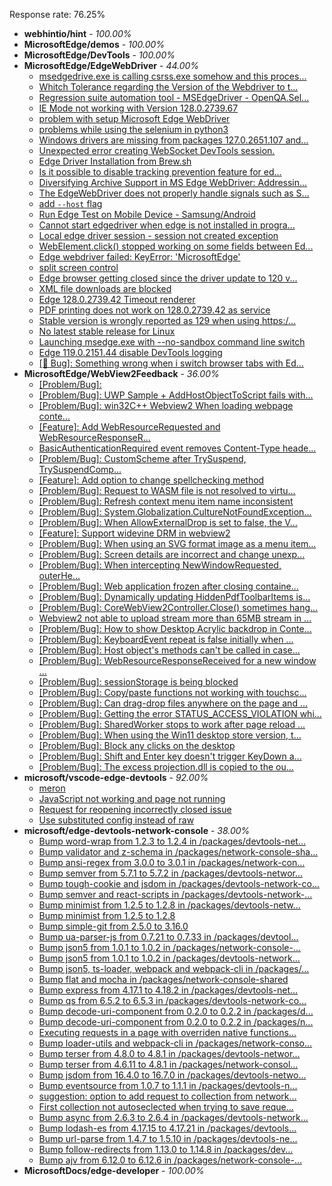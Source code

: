 Response rate: 76.25%

* **webhintio/hint** - _100.00%_
* **MicrosoftEdge/demos** - _100.00%_
* **MicrosoftEdge/DevTools** - _100.00%_
* **MicrosoftEdge/EdgeWebDriver** - _44.00%_
  * [msedgedrive.exe is calling csrss.exe somehow and this proces...](https://github.com/MicrosoftEdge/EdgeWebDriver/issues/172)
  * [Whitch Tolerance regarding the Version of the Webdriver to t...](https://github.com/MicrosoftEdge/EdgeWebDriver/issues/171)
  * [Regression suite automation tool - MSEdgeDriver - OpenQA.Sel...](https://github.com/MicrosoftEdge/EdgeWebDriver/issues/170)
  * [IE Mode not working with Version 128.0.2739.67](https://github.com/MicrosoftEdge/EdgeWebDriver/issues/169)
  * [problem with setup Microsoft Edge WebDriver ](https://github.com/MicrosoftEdge/EdgeWebDriver/issues/168)
  * [problems while using the selenium in python3](https://github.com/MicrosoftEdge/EdgeWebDriver/issues/167)
  * [Windows drivers are missing from packages 127.0.2651.107 and...](https://github.com/MicrosoftEdge/EdgeWebDriver/issues/166)
  * [Unexpected error creating WebSocket DevTools session.](https://github.com/MicrosoftEdge/EdgeWebDriver/issues/163)
  * [Edge Driver Installation from Brew.sh](https://github.com/MicrosoftEdge/EdgeWebDriver/issues/157)
  * [Is it possible to disable tracking prevention feature for ed...](https://github.com/MicrosoftEdge/EdgeWebDriver/issues/154)
  * [Diversifying Archive Support in MS Edge WebDriver: Addressin...](https://github.com/MicrosoftEdge/EdgeWebDriver/issues/153)
  * [The EdgeWebDriver does not properly handle signals such as S...](https://github.com/MicrosoftEdge/EdgeWebDriver/issues/152)
  * [add `--host` flag](https://github.com/MicrosoftEdge/EdgeWebDriver/issues/150)
  * [Run Edge Test on Mobile Device - Samsung/Android](https://github.com/MicrosoftEdge/EdgeWebDriver/issues/148)
  * [Cannot start edgedriver when edge is not installed in progra...](https://github.com/MicrosoftEdge/EdgeWebDriver/issues/144)
  * [Local edge driver session - session not created exception](https://github.com/MicrosoftEdge/EdgeWebDriver/issues/140)
  * [WebElement.click() stopped working on some fields between Ed...](https://github.com/MicrosoftEdge/EdgeWebDriver/issues/139)
  * [Edge webdriver failed: KeyError: 'MicrosoftEdge'](https://github.com/MicrosoftEdge/EdgeWebDriver/issues/138)
  * [split screen control](https://github.com/MicrosoftEdge/EdgeWebDriver/issues/137)
  * [Edge browser getting closed since the driver update to 120 v...](https://github.com/MicrosoftEdge/EdgeWebDriver/issues/135)
  * [XML file downloads are blocked](https://github.com/MicrosoftEdge/EdgeWebDriver/issues/133)
  * [Edge 128.0.2739.42 Timeout renderer](https://github.com/MicrosoftEdge/EdgeWebDriver/issues/165)
  * [PDF printing does not work on 128.0.2739.42 as service](https://github.com/MicrosoftEdge/EdgeWebDriver/issues/162)
  * [Stable version is wrongly reported as 129 when using https:/...](https://github.com/MicrosoftEdge/EdgeWebDriver/issues/161)
  * [No latest stable release for Linux](https://github.com/MicrosoftEdge/EdgeWebDriver/issues/156)
  * [Launching msedge.exe with --no-sandbox command line switch](https://github.com/MicrosoftEdge/EdgeWebDriver/issues/141)
  * [Edge 119.0.2151.44 disable DevTools logging](https://github.com/MicrosoftEdge/EdgeWebDriver/issues/124)
  * [[🐛 Bug]: Something wrong when i switch browser tabs with Ed...](https://github.com/MicrosoftEdge/EdgeWebDriver/issues/123)
* **MicrosoftEdge/WebView2Feedback** - _36.00%_
  * [[Problem/Bug]: ](https://github.com/MicrosoftEdge/WebView2Feedback/issues/4865)
  * [[Problem/Bug]: UWP Sample + AddHostObjectToScript fails with...](https://github.com/MicrosoftEdge/WebView2Feedback/issues/4856)
  * [[Problem/Bug]: win32C++ Webview2  When loading webpage conte...](https://github.com/MicrosoftEdge/WebView2Feedback/issues/4855)
  * [[Feature]: Add WebResourceRequested and WebResourceResponseR...](https://github.com/MicrosoftEdge/WebView2Feedback/issues/4854)
  * [BasicAuthenticationRequired event removes Content-Type heade...](https://github.com/MicrosoftEdge/WebView2Feedback/issues/4853)
  * [[Problem/Bug]: CustomScheme after TrySuspend, TrySuspendComp...](https://github.com/MicrosoftEdge/WebView2Feedback/issues/4851)
  * [[Feature]: Add option to change spellchecking method](https://github.com/MicrosoftEdge/WebView2Feedback/issues/4840)
  * [[Problem/Bug]: Request to WASM file is not resolved to virtu...](https://github.com/MicrosoftEdge/WebView2Feedback/issues/4838)
  * [[Problem/Bug]: Refresh context menu item name inconsistent](https://github.com/MicrosoftEdge/WebView2Feedback/issues/4836)
  * [[Problem/Bug]: System.Globalization.CultureNotFoundException...](https://github.com/MicrosoftEdge/WebView2Feedback/issues/4831)
  * [[Problem/Bug]: When AllowExternalDrop is set to false, the V...](https://github.com/MicrosoftEdge/WebView2Feedback/issues/4830)
  * [[Feature]: Support widevine DRM in webview2](https://github.com/MicrosoftEdge/WebView2Feedback/issues/4828)
  * [[Problem/Bug]: When using an SVG format image as a menu item...](https://github.com/MicrosoftEdge/WebView2Feedback/issues/4827)
  * [[Problem/Bug]: Screen details are incorrect and change unexp...](https://github.com/MicrosoftEdge/WebView2Feedback/issues/4826)
  * [[Problem/Bug]: When intercepting NewWindowRequested, outerHe...](https://github.com/MicrosoftEdge/WebView2Feedback/issues/4821)
  * [[Problem/Bug]: Web application frozen after closing containe...](https://github.com/MicrosoftEdge/WebView2Feedback/issues/4820)
  * [[Problem/Bug]: Dynamically updating HiddenPdfToolbarItems is...](https://github.com/MicrosoftEdge/WebView2Feedback/issues/4818)
  * [[Problem/Bug]: CoreWebView2Controller.Close() sometimes hang...](https://github.com/MicrosoftEdge/WebView2Feedback/issues/4817)
  * [Webview2 not able to upload stream more than 65MB stream in ...](https://github.com/MicrosoftEdge/WebView2Feedback/issues/4816)
  * [[Problem/Bug]: How to show Desktop Acrylic backdrop in Conte...](https://github.com/MicrosoftEdge/WebView2Feedback/issues/4813)
  * [[Problem/Bug]: KeyboardEvent repeat is false initially when ...](https://github.com/MicrosoftEdge/WebView2Feedback/issues/4810)
  * [[Problem/Bug]: Host object's methods can't be called in case...](https://github.com/MicrosoftEdge/WebView2Feedback/issues/4803)
  * [[Problem/Bug]: WebResourceResponseReceived for a new window ...](https://github.com/MicrosoftEdge/WebView2Feedback/issues/4799)
  * [[Problem/Bug]: sessionStorage is being blocked](https://github.com/MicrosoftEdge/WebView2Feedback/issues/4864)
  * [[Problem/Bug]: Copy/paste functions not working with touchsc...](https://github.com/MicrosoftEdge/WebView2Feedback/issues/4861)
  * [[Problem/Bug]: Can drag-drop files anywhere on the page and ...](https://github.com/MicrosoftEdge/WebView2Feedback/issues/4859)
  * [[Problem/Bug]: Getting the error STATUS_ACCESS_VIOLATION whi...](https://github.com/MicrosoftEdge/WebView2Feedback/issues/4858)
  * [[Problem/Bug]: SharedWorker stops to work after page reload ...](https://github.com/MicrosoftEdge/WebView2Feedback/issues/4852)
  * [[Problem/Bug]: When using the Win11 desktop store version, t...](https://github.com/MicrosoftEdge/WebView2Feedback/issues/4839)
  * [[Problem/Bug]: Block any clicks on the desktop](https://github.com/MicrosoftEdge/WebView2Feedback/issues/4829)
  * [[Problem/Bug]: Shift and Enter key doesn't trigger KeyDown a...](https://github.com/MicrosoftEdge/WebView2Feedback/issues/4802)
  * [[Problem/Bug]: The excess projection.dll is copied to the ou...](https://github.com/MicrosoftEdge/WebView2Feedback/issues/4795)
* **microsoft/vscode-edge-devtools** - _92.00%_
  * [meron](https://github.com/microsoft/vscode-edge-devtools/issues/2501)
  * [JavaScript not working and page not running](https://github.com/microsoft/vscode-edge-devtools/issues/2499)
  * [Request for reopening incorrectly closed issue](https://github.com/microsoft/vscode-edge-devtools/issues/2482)
  * [Use substituted config instead of raw](https://github.com/microsoft/vscode-edge-devtools/pull/2485)
* **microsoft/edge-devtools-network-console** - _38.00%_
  * [Bump word-wrap from 1.2.3 to 1.2.4 in /packages/devtools-net...](https://github.com/microsoft/edge-devtools-network-console/pull/123)
  * [Bump validator and z-schema in /packages/network-console-sha...](https://github.com/microsoft/edge-devtools-network-console/pull/122)
  * [Bump ansi-regex from 3.0.0 to 3.0.1 in /packages/network-con...](https://github.com/microsoft/edge-devtools-network-console/pull/121)
  * [Bump semver from 5.7.1 to 5.7.2 in /packages/devtools-networ...](https://github.com/microsoft/edge-devtools-network-console/pull/120)
  * [Bump tough-cookie and jsdom in /packages/devtools-network-co...](https://github.com/microsoft/edge-devtools-network-console/pull/119)
  * [Bump semver and react-scripts in /packages/devtools-network-...](https://github.com/microsoft/edge-devtools-network-console/pull/117)
  * [Bump minimist from 1.2.5 to 1.2.8 in /packages/devtools-netw...](https://github.com/microsoft/edge-devtools-network-console/pull/112)
  * [Bump minimist from 1.2.5 to 1.2.8](https://github.com/microsoft/edge-devtools-network-console/pull/111)
  * [Bump simple-git from 2.5.0 to 3.16.0](https://github.com/microsoft/edge-devtools-network-console/pull/110)
  * [Bump ua-parser-js from 0.7.21 to 0.7.33 in /packages/devtool...](https://github.com/microsoft/edge-devtools-network-console/pull/109)
  * [Bump json5 from 1.0.1 to 1.0.2 in /packages/network-console-...](https://github.com/microsoft/edge-devtools-network-console/pull/108)
  * [Bump json5 from 1.0.1 to 1.0.2 in /packages/devtools-network...](https://github.com/microsoft/edge-devtools-network-console/pull/107)
  * [Bump json5, ts-loader, webpack and webpack-cli in /packages/...](https://github.com/microsoft/edge-devtools-network-console/pull/106)
  * [Bump flat and mocha in /packages/network-console-shared](https://github.com/microsoft/edge-devtools-network-console/pull/105)
  * [Bump express from 4.17.1 to 4.18.2 in /packages/devtools-net...](https://github.com/microsoft/edge-devtools-network-console/pull/104)
  * [Bump qs from 6.5.2 to 6.5.3 in /packages/devtools-network-co...](https://github.com/microsoft/edge-devtools-network-console/pull/103)
  * [Bump decode-uri-component from 0.2.0 to 0.2.2 in /packages/d...](https://github.com/microsoft/edge-devtools-network-console/pull/101)
  * [Bump decode-uri-component from 0.2.0 to 0.2.2 in /packages/n...](https://github.com/microsoft/edge-devtools-network-console/pull/100)
  * [Executing requests in a page with overriden native functions...](https://github.com/microsoft/edge-devtools-network-console/issues/99)
  * [Bump loader-utils and webpack-cli in /packages/network-conso...](https://github.com/microsoft/edge-devtools-network-console/pull/98)
  * [Bump terser from 4.8.0 to 4.8.1 in /packages/devtools-networ...](https://github.com/microsoft/edge-devtools-network-console/pull/97)
  * [Bump terser from 4.6.11 to 4.8.1 in /packages/network-consol...](https://github.com/microsoft/edge-devtools-network-console/pull/96)
  * [Bump jsdom from 16.4.0 to 16.7.0 in /packages/devtools-netwo...](https://github.com/microsoft/edge-devtools-network-console/pull/94)
  * [Bump eventsource from 1.0.7 to 1.1.1 in /packages/devtools-n...](https://github.com/microsoft/edge-devtools-network-console/pull/93)
  * [suggestion: option to add request to collection from network...](https://github.com/microsoft/edge-devtools-network-console/issues/92)
  * [First collection not autoseclected when trying to save reque...](https://github.com/microsoft/edge-devtools-network-console/issues/91)
  * [Bump async from 2.6.3 to 2.6.4 in /packages/devtools-network...](https://github.com/microsoft/edge-devtools-network-console/pull/90)
  * [Bump lodash-es from 4.17.15 to 4.17.21 in /packages/devtools...](https://github.com/microsoft/edge-devtools-network-console/pull/84)
  * [Bump url-parse from 1.4.7 to 1.5.10 in /packages/devtools-ne...](https://github.com/microsoft/edge-devtools-network-console/pull/83)
  * [Bump follow-redirects from 1.13.0 to 1.14.8 in /packages/dev...](https://github.com/microsoft/edge-devtools-network-console/pull/81)
  * [Bump ajv from 6.12.0 to 6.12.6 in /packages/network-console-...](https://github.com/microsoft/edge-devtools-network-console/pull/80)
* **MicrosoftDocs/edge-developer** - _100.00%_